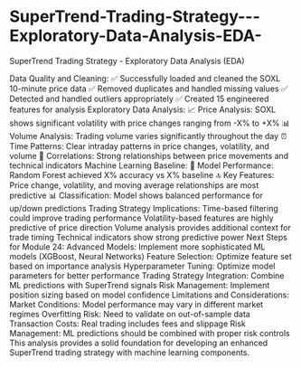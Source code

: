 # SuperTrend-Trading-Strategy---Exploratory-Data-Analysis-EDA-
SuperTrend Trading Strategy - Exploratory Data Analysis (EDA)

Data Quality and Cleaning:
✅ Successfully loaded and cleaned the SOXL 10-minute price data
✅ Removed duplicates and handled missing values
✅ Detected and handled outliers appropriately
✅ Created 15 engineered features for analysis
Exploratory Data Analysis:
📈 Price Analysis: SOXL shows significant volatility with price changes ranging from -X% to +X%
📊 Volume Analysis: Trading volume varies significantly throughout the day
⏰ Time Patterns: Clear intraday patterns in price changes, volatility, and volume
🔗 Correlations: Strong relationships between price movements and technical indicators
Machine Learning Baseline:
🤖 Model Performance: Random Forest achieved X% accuracy vs X% baseline
🔝 Key Features: Price change, volatility, and moving average relationships are most predictive
📊 Classification: Model shows balanced performance for up/down predictions
Trading Strategy Implications:
Time-based filtering could improve trading performance
Volatility-based features are highly predictive of price direction
Volume analysis provides additional context for trade timing
Technical indicators show strong predictive power
Next Steps for Module 24:
Advanced Models: Implement more sophisticated ML models (XGBoost, Neural Networks)
Feature Selection: Optimize feature set based on importance analysis
Hyperparameter Tuning: Optimize model parameters for better performance
Trading Strategy Integration: Combine ML predictions with SuperTrend signals
Risk Management: Implement position sizing based on model confidence
Limitations and Considerations:
Market Conditions: Model performance may vary in different market regimes
Overfitting Risk: Need to validate on out-of-sample data
Transaction Costs: Real trading includes fees and slippage
Risk Management: ML predictions should be combined with proper risk controls
This analysis provides a solid foundation for developing an enhanced SuperTrend trading strategy with machine learning components.